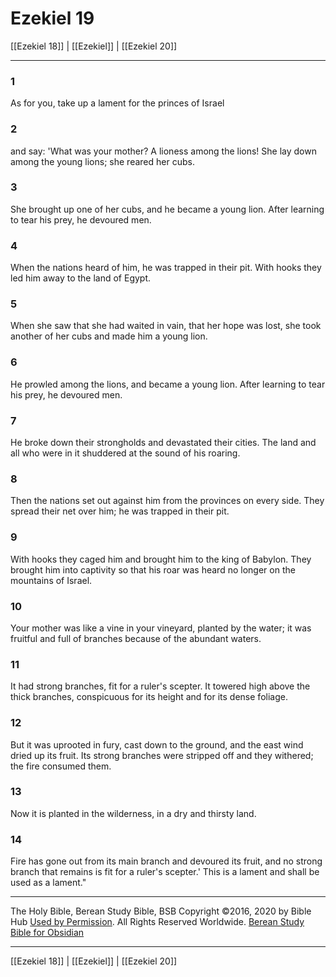 # Ezekiel 19

[[Ezekiel 18]] | [[Ezekiel]] | [[Ezekiel 20]]

---

### 1
As for you, take up a lament for the princes of Israel

### 2
and say: 'What was your mother? A lioness among the lions! She lay down among the young lions; she reared her cubs.

### 3
She brought up one of her cubs, and he became a young lion. After learning to tear his prey, he devoured men.

### 4
When the nations heard of him, he was trapped in their pit. With hooks they led him away to the land of Egypt.

### 5
When she saw that she had waited in vain, that her hope was lost, she took another of her cubs and made him a young lion.

### 6
He prowled among the lions, and became a young lion. After learning to tear his prey, he devoured men.

### 7
He broke down their strongholds and devastated their cities. The land and all who were in it shuddered at the sound of his roaring.

### 8
Then the nations set out against him from the provinces on every side. They spread their net over him; he was trapped in their pit.

### 9
With hooks they caged him and brought him to the king of Babylon. They brought him into captivity so that his roar was heard no longer on the mountains of Israel.

### 10
Your mother was like a vine in your vineyard, planted by the water; it was fruitful and full of branches because of the abundant waters.

### 11
It had strong branches, fit for a ruler's scepter. It towered high above the thick branches, conspicuous for its height and for its dense foliage.

### 12
But it was uprooted in fury, cast down to the ground, and the east wind dried up its fruit. Its strong branches were stripped off and they withered; the fire consumed them.

### 13
Now it is planted in the wilderness, in a dry and thirsty land.

### 14
Fire has gone out from its main branch and devoured its fruit, and no strong branch that remains is fit for a ruler's scepter.' This is a lament and shall be used as a lament."

---

The Holy Bible, Berean Study Bible, BSB
Copyright ©2016, 2020 by Bible Hub
[Used by Permission](https://berean.bible/terms.htm). All Rights Reserved Worldwide.
[Berean Study Bible for Obsidian](https://github.com/gapmiss/berean-study-bible-for-obsidian)

---

[[Ezekiel 18]] | [[Ezekiel]] | [[Ezekiel 20]]

